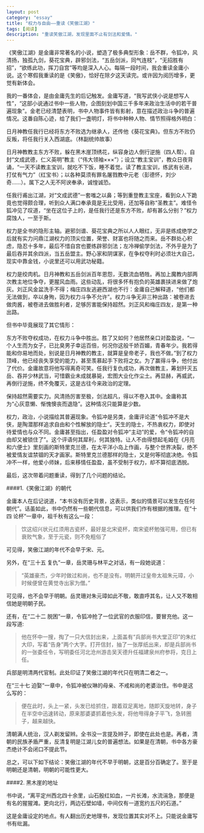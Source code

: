 ```yaml
---
layout: post   
category: "essay"   
title: "权力与自由——重读《笑傲江湖》"   
tags: [阅读]  
description: "重读笑傲江湖，发现里面不止有剑法和爱情。"     
---
```



《笑傲江湖》是金庸非常著名的小说，塑造了极多典型形象：岳不群，令狐冲，风清扬，独孤九剑，葵花宝典，辟邪剑法，“五岳剑派，同气连枝”，“无招胜有招”，“欲练此功，挥刀自宫”等均是深入人心。每隔一段时间，我会重读金庸小说。这个寒假我重读的是《笑傲》，恰好在除夕这天读完。或许因为阅历增多，更觉有新体会。    

我的一番体会，是由金庸先生的后记触发。金庸写道，“我写武侠小说是想写人性”，“这部小说通过书中一些人物，企图刻划中国三千多年来政治生活中的若干普遍现象”。金老已经清楚表明，书中人物事件皆有影射，意在描述政治斗争的普遍情况。这番自陈心迹，给了我们一盏明灯，将书中种种人物、情节照得格外明白：    

日月神教任我行已经将东方不败选为继承人，还传他《葵花宝典》。但东方不败仍反叛，将任我行关入西湖底。（林副统帅故事）    

日月神教教主东方不败，躲在黑木崖顶绣花，纵容身边人倒行逆施（四人帮）。自封“文成武德，仁义英明”教主（“伟大领袖×××”）；设立“教主宝训”，教众日夜背诵，“一天不读教主宝训，就吃不下饭，睡不着觉。读了教主宝训，练武有长进，打仗有气力”（红宝书）；以各种莫须有罪名屠戮教中元老（彭德怀，刘少奇……）。属下之人无不阿谀奉承，诚惶诚恐。    

任我行甫出江湖，对“文成武德”一套嗤之以鼻；等到重登教主宝座，看到众人下跪竟也觉得颇合理，听到众人满口奉承竟是无比受用，还加等自称“圣教主”。难怪令狐冲见了叹道，“坐在这位子上的，是任我行还是东方不败，却有甚么分别？”权力腐蚀人，一至于斯。    

权力是全书的隐形主轴。避邪剑谱、葵花宝典之所以人人眼红，无非是练成绝学之后就有实力问鼎江湖权力的顶尖位置，荣誉、财富也将随之而来。岳不群处心积虑，隐忍十多年，最后不惜自宫也要练辟邪剑法；左冷禅偷学剑法，不外乎是为了最后吞并其余四派，当五岳盟主。野心家和阴谋家，在争权夺利时必须壮大自己，现实中靠金钱，小说里还可以用武功秘籍。     

权力是绞肉机。日月神教和五岳剑派百年恩怨，无数流血牺牲。再加上魔教内部两次教主地位争夺，更腥风血雨。这些动乱，将很多怀有抱负的英雄裹挟进来做了炮灰。刘正风金盆洗手不得；梅庄四友逃避西湖也不行：金庸自己解释道，“他们都无法做到，卒以身殉，因为权力斗争不允许”。权力斗争无非三种出路：被卷进去做肉酱，被卷进去做胜利者，足够厉害能保持超然。刘正风和梅庄四友，是第一种出路。    

但书中毕竟展现了其它情形：    

东方不败夺权成功，在权力斗争中胜出。胜了又如何？他居然亲口对盈盈说，“一个人生而为女子，已比臭男子幸运百倍，何况你这般千娇百媚，青春年少。我若得能和你易地而处，别说是日月神教的教主，就算是皇帝老子，我也不做。”到了权力顶峰，他已经丧失享受的能力，甚至羡慕起手下败将之女。为了赢得斗争，他付出了代价。金庸故意将他写得离奇可笑。任我行复仇成功，再次做教主，筹划歼灭五岳、吞并少林武当，可惜霸业未成就暴毙，宏图大业化作尘土。再显赫，再威武，再倒行逆施，终不免覆灭，这是古往今来政治的定理。    

保持超然需要实力。风清扬厉害至极，剑法超凡，得以不卷入其中。金庸称其为“心灰意懒、惭愧懊丧而退隐”。这种情况只能算是少数。    

权力，政治，小说描绘其普遍现象。令狐冲是另类，金庸评论道“令狐冲不是大侠，是陶潜那样追求自由和个性解放的隐士”。天生的隐士，不热衷权力，即使对待爱情也与众不同。金庸甚至指出，任盈盈对令狐冲“主动”的爱，令“令狐冲的自由却又被锁住了”。这个评语何其犀利，何其独特。让人不由得想起毛姆在《月亮和六便士》里刻画的斯特里克兰德，在太平洋小岛上作画，与整个世界决裂，绝不被爱情友谊禁锢的天才画家。斯特里克兰德那样的隐士，又是何等彻底决绝。令狐冲不一样，他爱小师妹，后来移情任盈盈，虽不受制于权力，却不算彻底洒脱。    

最后，这次带着问题重读，得到了几个问题的结论。   

####1.《笑傲江湖》的朝代    

金庸本人在后记说道，“本书没有历史背景，这表示，类似的情景可以发生在任何朝代”。话虽如此，书中仍然有一些朝代信息，可以供我们作有根据的推理。在“十四 论杯”一章中，祖千秋有这么一段：   
> 饮这绍兴状元红须用古瓷杯，最好是北宋瓷杯，南宋瓷杯勉强可用，但已有衰败气象，至于元瓷，则不免粗俗了                           


可见得，笑傲江湖的年代不会早于宋、元。   

另外，在“三十五 复仇”一章，岳灵珊与林平之对话，有一段她说道：    
> “英雄豪杰，少年时做过和尚，也不是没有。明朝开过皇帝太祖朱元璋，小时候便曾在黄觉寺出家为僧。”      

可见得，也不会早于明朝。岳灵珊对朱元璋如此不敬，敢直呼其名，让人又不敢相信她是明朝子民。    

还有，在“二十二 脱困”一章，令狐冲抢了一位武官的衣服印信，要冒充他。这一段写道:      
>他在怀中一搜，掏了一只大信封出来，上面盖有“兵部尚书大堂正印”的朱红大印，写着“告身”两个大字。打开信封，抽了一张厚纸出来，却是兵部尚书的一张委任令，写明委任河北沧州游击吴天德升任福建泉州府参将，克日上任。

兵部是明清两代官制。此处印证了笑傲江湖的年代只在明清二者之一。    

在“三十七 迫娶”一章中，令狐冲被仪琳的母亲、不戒和尚的老婆治住。书中是这么写的：    
> 便在此时，头上一紧，头发已给抓住，跟着双足离地，随即天旋地转，身子在半空中迅速转动，原来那婆婆抓着他头发，将他甩得身子平飞，急转圈子，越来越快。     

清朝满人统治，汉人剃发留辫。全书没一言提及辫子，即使在此处也是。再者，清朝的民族矛盾严重，反清复明是江湖儿女的普遍想法。如果是在清朝，书中各方豪杰绝计不会闭口不提此节。     

总之，可以下如下结论：笑傲江湖的年代不早于明朝，这是百分百确定了。至于是明朝还是清朝，明朝的可能性更大。     

####2. 黑木崖的地址    

书中说，“离平定州西北四十余里，山石殷红如血，一片长滩，水流湍急，那便是有名的猩猩滩。更向北行，两边石壁如墙，中间仅有一道宽约五尺的石道。”    

这是金庸设定的地点。有人翻出历史地理书，发现位置其实对不上。只能说金庸写书有纰漏。       


